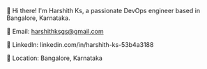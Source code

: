 
👋 Hi there! I'm Harshith Ks, a passionate DevOps engineer based in Bangalore, Karnataka.

📧 Email: harshithksgs@gmail.com

🔗 LinkedIn: linkedin.com/in/harshith-ks-53b4a3188

📍 Location: Bangalore, Karnataka




<!---
harshiks3/harshiks3 is a ✨ special ✨ repository because its `README.md` (this file) appears on your GitHub profile.
You can click the Preview link to take a look at your changes.
--->
